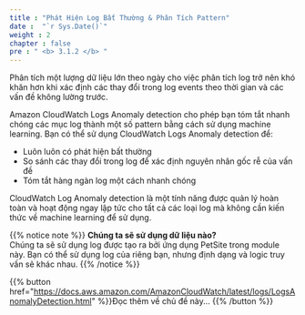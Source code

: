 ```yaml
---
title : "Phát Hiện Log Bất Thường & Phân Tích Pattern"
date :  "`r Sys.Date()`" 
weight : 2 
chapter : false
pre : " <b> 3.1.2 </b> "
---
```


Phân tích một lượng dữ liệu lớn theo ngày cho việc phân tích log trở nên khó khăn hơn khi xác định các thay đổi trong log events theo thời gian và các vấn đề không lường trước.

Amazon CloudWatch Logs Anomaly detection cho phép bạn tóm tắt nhanh chóng các mục log thành một số pattern bằng cách sử dụng machine learning. Bạn có thể sử dụng CloudWatch Logs Anomaly detection để:

- Luôn luôn có phát hiện bất thường
- So sánh các thay đổi trong log để xác định nguyên nhân gốc rễ của vấn đề
- Tóm tắt hàng ngàn log một cách nhanh chóng

CloudWatch Log Anomaly detection là một tính năng được quản lý hoàn toàn và hoạt động ngay lập tức cho tất cả các loại log mà không cần kiến thức về machine learning để sử dụng.

{{% notice note %}}
**Chúng ta sẽ sử dụng dữ liệu nào?**
\
Chúng ta sẽ sử dụng log được tạo ra bởi ứng dụng PetSite trong module này. Bạn có thể sử dụng log của riêng bạn, nhưng định dạng và logic truy vấn sẽ khác nhau.
{{% /notice %}}


{{% button href="https://docs.aws.amazon.com/AmazonCloudWatch/latest/logs/LogsAnomalyDetection.html" %}}Đọc thêm về chủ đề này... {{% /button %}}